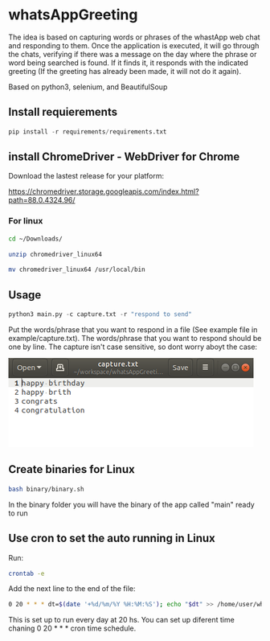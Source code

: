 # whatsAppGreeting

The idea is based on capturing words or phrases of the whastApp web chat and responding to them. Once the application is executed, it will go through the chats, verifying if there was a message on the day where the phrase or word being searched is found. If it finds it, it responds with the indicated greeting (If the greeting has already been made, it will not do it again).

Based on python3, selenium, and BeautifulSoup

## Install requierements
```python
pip install -r requirements/requirements.txt
```
## install ChromeDriver - WebDriver for Chrome

Download the lastest release for your platform:

https://chromedriver.storage.googleapis.com/index.html?path=88.0.4324.96/

### For linux
```bash
cd ~/Downloads/
```

```bash
unzip chromedriver_linux64
```

```bash
mv chromedriver_linux64 /usr/local/bin
```

## Usage
```python
python3 main.py -c capture.txt -r "respond to send"
```
Put the words/phrase that you want to respond in a file (See example file in example/capture.txt). The words/phrase that you want to respond should be one by line. The capture isn't case sensitive, so dont worry aboyt the case:

![](https://github.com/AgustinPardo/whatsAppGreeting/blob/main/example/capture.png)

## Create binaries for Linux
```bash
bash binary/binary.sh
```

In the binary folder you will have the binary of the app called "main" ready to run

## Use cron to set the auto running in Linux

Run:
```bash
crontab -e
```

Add the next line to the end of the file:

```bash
0 20 * * * dt=$(date '+%d/%m/%Y %H:%M:%S'); echo "$dt" >> /home/user/whatsAppGreeting/config/cronLog/log.log; python3 /home/user/whatsAppGreeting/app/main.py -h >> /home/user/whatsAppGreeting/config/cronLog/log.log
```

This is set up to run every day at 20 hs. You can set up diferent time chaning 0 20 * * * cron time schedule.


